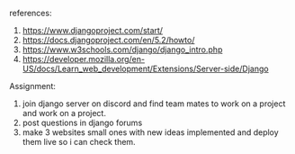 
references:
1. https://www.djangoproject.com/start/
2. https://docs.djangoproject.com/en/5.2/howto/
3. https://www.w3schools.com/django/django_intro.php
4. https://developer.mozilla.org/en-US/docs/Learn_web_development/Extensions/Server-side/Django

Assignment:
1. join django server on discord and find team mates to work on a project and work on a project.
2. post questions in django forums
3. make 3 websites small ones with new ideas implemented and deploy them live so i can check them.